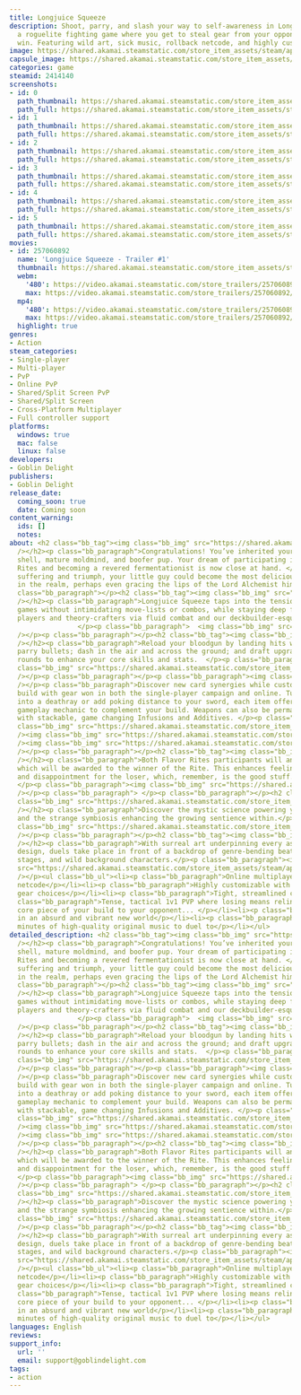 ```yaml
---
title: Longjuice Squeeze
description: Shoot, parry, and slash your way to self-awareness in Longjuice Squeeze,
  a roguelite fighting game where you get to steal gear from your opponent when you
  win. Featuring wild art, sick music, rollback netcode, and highly customizable fighters.
image: https://shared.akamai.steamstatic.com/store_item_assets/steam/apps/2414140/header.jpg?t=1732946974
capsule_image: https://shared.akamai.steamstatic.com/store_item_assets/steam/apps/2414140/381cf8cf479863b27b84811b559aa60c0915dfa2/capsule_231x87.jpg?t=1732946974
categories: game
steamid: 2414140
screenshots:
- id: 0
  path_thumbnail: https://shared.akamai.steamstatic.com/store_item_assets/steam/apps/2414140/ss_2c47d6089d52d2364c6b0db9f4cd00b36604ffd7.600x338.jpg?t=1732946974
  path_full: https://shared.akamai.steamstatic.com/store_item_assets/steam/apps/2414140/ss_2c47d6089d52d2364c6b0db9f4cd00b36604ffd7.1920x1080.jpg?t=1732946974
- id: 1
  path_thumbnail: https://shared.akamai.steamstatic.com/store_item_assets/steam/apps/2414140/ss_a68598b4307533dcdb6d3a2d57615bb1893edd2e.600x338.jpg?t=1732946974
  path_full: https://shared.akamai.steamstatic.com/store_item_assets/steam/apps/2414140/ss_a68598b4307533dcdb6d3a2d57615bb1893edd2e.1920x1080.jpg?t=1732946974
- id: 2
  path_thumbnail: https://shared.akamai.steamstatic.com/store_item_assets/steam/apps/2414140/ss_01e6a64352fd8c632baac9626419a4b02313df01.600x338.jpg?t=1732946974
  path_full: https://shared.akamai.steamstatic.com/store_item_assets/steam/apps/2414140/ss_01e6a64352fd8c632baac9626419a4b02313df01.1920x1080.jpg?t=1732946974
- id: 3
  path_thumbnail: https://shared.akamai.steamstatic.com/store_item_assets/steam/apps/2414140/ss_1ad3e3c6f2df99f95aa4db09af745d8b82c8a492.600x338.jpg?t=1732946974
  path_full: https://shared.akamai.steamstatic.com/store_item_assets/steam/apps/2414140/ss_1ad3e3c6f2df99f95aa4db09af745d8b82c8a492.1920x1080.jpg?t=1732946974
- id: 4
  path_thumbnail: https://shared.akamai.steamstatic.com/store_item_assets/steam/apps/2414140/ss_e2923197562ce49d5b62fd3d8973992a1a187b18.600x338.jpg?t=1732946974
  path_full: https://shared.akamai.steamstatic.com/store_item_assets/steam/apps/2414140/ss_e2923197562ce49d5b62fd3d8973992a1a187b18.1920x1080.jpg?t=1732946974
- id: 5
  path_thumbnail: https://shared.akamai.steamstatic.com/store_item_assets/steam/apps/2414140/ss_579dd8e3cfa0ee5e7988ba1ddc466ebcb6723f12.600x338.jpg?t=1732946974
  path_full: https://shared.akamai.steamstatic.com/store_item_assets/steam/apps/2414140/ss_579dd8e3cfa0ee5e7988ba1ddc466ebcb6723f12.1920x1080.jpg?t=1732946974
movies:
- id: 257060892
  name: 'Longjuice Squeeze - Trailer #1'
  thumbnail: https://shared.akamai.steamstatic.com/store_item_assets/steam/apps/257060892/d622808460aa4742b09991981d2b3f46f3c860a5/movie_600x337.jpg?t=1728390092
  webm:
    '480': https://video.akamai.steamstatic.com/store_trailers/257060892/movie480_vp9.webm?t=1728390092
    max: https://video.akamai.steamstatic.com/store_trailers/257060892/movie_max_vp9.webm?t=1728390092
  mp4:
    '480': https://video.akamai.steamstatic.com/store_trailers/257060892/movie480.mp4?t=1728390092
    max: https://video.akamai.steamstatic.com/store_trailers/257060892/movie_max.mp4?t=1728390092
  highlight: true
genres:
- Action
steam_categories:
- Single-player
- Multi-player
- PvP
- Online PvP
- Shared/Split Screen PvP
- Shared/Split Screen
- Cross-Platform Multiplayer
- Full controller support
platforms:
  windows: true
  mac: false
  linux: false
developers:
- Goblin Delight
publishers:
- Goblin Delight
release_date:
  coming_soon: true
  date: Coming soon
content_warning:
  ids: []
  notes:
about: <h2 class="bb_tag"><img class="bb_img" src="https://shared.akamai.steamstatic.com/store_item_assets/steam/apps/2414140/extras/header_welcome_typed.png?t=1732946974"
  /></h2><p class="bb_paragraph">Congratulations! You’ve inherited your first homunculus
  shell, mature moldmind, and boofer pup. Your dream of participating in the Flavor
  Rites and becoming a revered fermentationist is now close at hand. </p><p class="bb_paragraph">Through
  suffering and triumph, your little guy could become the most delicious longjuice
  in the realm, perhaps even gracing the lips of the Lord Alchemist himself...</p><p
  class="bb_paragraph"></p><h2 class="bb_tag"><img class="bb_img" src="https://shared.akamai.steamstatic.com/store_item_assets/steam/apps/2414140/extras/header_simplekit.png?t=1732946974"
  /></h2><p class="bb_paragraph">Longjuice Squeeze taps into the tension of fighting
  games without intimidating move-lists or combos, while staying deep for experienced
  players and theory-crafters via fluid combat and our deckbuilder-esque upgrade system. 
                 </p><p class="bb_paragraph">  <img class="bb_img" src="https://shared.akamai.steamstatic.com/store_item_assets/steam/apps/2414140/extras/cardflip-resize.gif?t=1732946974"
  /></p><p class="bb_paragraph"></p><h2 class="bb_tag"><img class="bb_img" src="https://shared.akamai.steamstatic.com/store_item_assets/steam/apps/2414140/extras/header_slashanddash.png?t=1732946974"
  /></h2><p class="bb_paragraph">Reload your bloodgun by landing hits with your sword;
  parry bullets; dash in the air and across the ground; and draft upgrades between
  rounds to enhance your core skills and stats.  </p><p class="bb_paragraph"> <img
  class="bb_img" src="https://shared.akamai.steamstatic.com/store_item_assets/steam/apps/2414140/extras/throne-room.gif?t=1732946974"
  /></p><p class="bb_paragraph"></p><p class="bb_paragraph"><img class="bb_img" src="https://shared.akamai.steamstatic.com/store_item_assets/steam/apps/2414140/extras/header_homonculi.png?t=1732946974"
  /></p><p class="bb_paragraph">Discover new card synergies while customizing your
  build with gear won in both the single-player campaign and online. Turn your bloodgun
  into a deathray or add poking distance to your sword, each item offering a unique
  gameplay mechanic to complement your build. Weapons can also be permanently enhanced
  with stackable, game changing Infusions and Additives. </p><p class="bb_paragraph"><img
  class="bb_img" src="https://shared.akamai.steamstatic.com/store_item_assets/steam/apps/2414140/extras/Bullet_Idle.gif?t=1732946974"
  /><img class="bb_img" src="https://shared.akamai.steamstatic.com/store_item_assets/steam/apps/2414140/extras/Bullet_PoweredUp.gif?t=1732946974"
  /><img class="bb_img" src="https://shared.akamai.steamstatic.com/store_item_assets/steam/apps/2414140/extras/Bullet_Hemotoxin_PoweredUp.gif?t=1732946974"
  /></p><p class="bb_paragraph"></p><h2 class="bb_tag"><img class="bb_img" src="https://shared.akamai.steamstatic.com/store_item_assets/steam/apps/2414140/extras/header_immortality.png?t=1732946974"
  /></h2><p class="bb_paragraph">Both Flavor Rites participants will ante an item,
  which will be awarded to the winner of the Rite. This enhances feelings of loss
  and disappointment for the loser, which, remember, is the good stuff. </p><p class="bb_paragraph">
  </p><p class="bb_paragraph"><img class="bb_img" src="https://shared.akamai.steamstatic.com/store_item_assets/steam/apps/2414140/extras/special.gif?t=1732946974"
  /></p><p class="bb_paragraph"> </p><p class="bb_paragraph"></p><h2 class="bb_tag"><img
  class="bb_img" src="https://shared.akamai.steamstatic.com/store_item_assets/steam/apps/2414140/extras/header_weirdnewworld.png?t=1732946974"
  /></h2><p class="bb_paragraph">Discover the mystic science powering your homunculi
  and the strange symbiosis enhancing the growing sentience within.</p><p class="bb_paragraph"><img
  class="bb_img" src="https://shared.akamai.steamstatic.com/store_item_assets/steam/apps/2414140/extras/NPC_Alchemist-dunk2.gif?t=1732946974"
  /></p><p class="bb_paragraph"></p><h2 class="bb_tag"><img class="bb_img" src="https://shared.akamai.steamstatic.com/store_item_assets/steam/apps/2414140/extras/header_surreal.png?t=1732946974"
  /></h2><p class="bb_paragraph">With surreal art underpinning every aspect of the
  design, duels take place in front of a backdrop of genre-bending beats, glitched-out-but-gorgeous
  stages, and wild background characters.</p><p class="bb_paragraph"><img class="bb_img"
  src="https://shared.akamai.steamstatic.com/store_item_assets/steam/apps/2414140/extras/NPC_Astral_Deer.gif?t=1732946974"
  /></p><ul class="bb_ul"><li><p class="bb_paragraph">Online multiplayer with rollback
  netcode</p></li><li><p class="bb_paragraph">Highly customizable with meaningful
  gear choices</p></li><li><p class="bb_paragraph">Tight, streamlined controls</p></li><li><p
  class="bb_paragraph">Tense, tactical 1v1 PVP where losing means relinquishing a
  core piece of your build to your opponent... </p></li><li><p class="bb_paragraph">Set
  in an absurd and vibrant new world</p></li><li><p class="bb_paragraph">Dozens of
  minutes of high-quality original music to duel to</p></li></ul>
detailed_description: <h2 class="bb_tag"><img class="bb_img" src="https://shared.akamai.steamstatic.com/store_item_assets/steam/apps/2414140/extras/header_welcome_typed.png?t=1732946974"
  /></h2><p class="bb_paragraph">Congratulations! You’ve inherited your first homunculus
  shell, mature moldmind, and boofer pup. Your dream of participating in the Flavor
  Rites and becoming a revered fermentationist is now close at hand. </p><p class="bb_paragraph">Through
  suffering and triumph, your little guy could become the most delicious longjuice
  in the realm, perhaps even gracing the lips of the Lord Alchemist himself...</p><p
  class="bb_paragraph"></p><h2 class="bb_tag"><img class="bb_img" src="https://shared.akamai.steamstatic.com/store_item_assets/steam/apps/2414140/extras/header_simplekit.png?t=1732946974"
  /></h2><p class="bb_paragraph">Longjuice Squeeze taps into the tension of fighting
  games without intimidating move-lists or combos, while staying deep for experienced
  players and theory-crafters via fluid combat and our deckbuilder-esque upgrade system. 
                 </p><p class="bb_paragraph">  <img class="bb_img" src="https://shared.akamai.steamstatic.com/store_item_assets/steam/apps/2414140/extras/cardflip-resize.gif?t=1732946974"
  /></p><p class="bb_paragraph"></p><h2 class="bb_tag"><img class="bb_img" src="https://shared.akamai.steamstatic.com/store_item_assets/steam/apps/2414140/extras/header_slashanddash.png?t=1732946974"
  /></h2><p class="bb_paragraph">Reload your bloodgun by landing hits with your sword;
  parry bullets; dash in the air and across the ground; and draft upgrades between
  rounds to enhance your core skills and stats.  </p><p class="bb_paragraph"> <img
  class="bb_img" src="https://shared.akamai.steamstatic.com/store_item_assets/steam/apps/2414140/extras/throne-room.gif?t=1732946974"
  /></p><p class="bb_paragraph"></p><p class="bb_paragraph"><img class="bb_img" src="https://shared.akamai.steamstatic.com/store_item_assets/steam/apps/2414140/extras/header_homonculi.png?t=1732946974"
  /></p><p class="bb_paragraph">Discover new card synergies while customizing your
  build with gear won in both the single-player campaign and online. Turn your bloodgun
  into a deathray or add poking distance to your sword, each item offering a unique
  gameplay mechanic to complement your build. Weapons can also be permanently enhanced
  with stackable, game changing Infusions and Additives. </p><p class="bb_paragraph"><img
  class="bb_img" src="https://shared.akamai.steamstatic.com/store_item_assets/steam/apps/2414140/extras/Bullet_Idle.gif?t=1732946974"
  /><img class="bb_img" src="https://shared.akamai.steamstatic.com/store_item_assets/steam/apps/2414140/extras/Bullet_PoweredUp.gif?t=1732946974"
  /><img class="bb_img" src="https://shared.akamai.steamstatic.com/store_item_assets/steam/apps/2414140/extras/Bullet_Hemotoxin_PoweredUp.gif?t=1732946974"
  /></p><p class="bb_paragraph"></p><h2 class="bb_tag"><img class="bb_img" src="https://shared.akamai.steamstatic.com/store_item_assets/steam/apps/2414140/extras/header_immortality.png?t=1732946974"
  /></h2><p class="bb_paragraph">Both Flavor Rites participants will ante an item,
  which will be awarded to the winner of the Rite. This enhances feelings of loss
  and disappointment for the loser, which, remember, is the good stuff. </p><p class="bb_paragraph">
  </p><p class="bb_paragraph"><img class="bb_img" src="https://shared.akamai.steamstatic.com/store_item_assets/steam/apps/2414140/extras/special.gif?t=1732946974"
  /></p><p class="bb_paragraph"> </p><p class="bb_paragraph"></p><h2 class="bb_tag"><img
  class="bb_img" src="https://shared.akamai.steamstatic.com/store_item_assets/steam/apps/2414140/extras/header_weirdnewworld.png?t=1732946974"
  /></h2><p class="bb_paragraph">Discover the mystic science powering your homunculi
  and the strange symbiosis enhancing the growing sentience within.</p><p class="bb_paragraph"><img
  class="bb_img" src="https://shared.akamai.steamstatic.com/store_item_assets/steam/apps/2414140/extras/NPC_Alchemist-dunk2.gif?t=1732946974"
  /></p><p class="bb_paragraph"></p><h2 class="bb_tag"><img class="bb_img" src="https://shared.akamai.steamstatic.com/store_item_assets/steam/apps/2414140/extras/header_surreal.png?t=1732946974"
  /></h2><p class="bb_paragraph">With surreal art underpinning every aspect of the
  design, duels take place in front of a backdrop of genre-bending beats, glitched-out-but-gorgeous
  stages, and wild background characters.</p><p class="bb_paragraph"><img class="bb_img"
  src="https://shared.akamai.steamstatic.com/store_item_assets/steam/apps/2414140/extras/NPC_Astral_Deer.gif?t=1732946974"
  /></p><ul class="bb_ul"><li><p class="bb_paragraph">Online multiplayer with rollback
  netcode</p></li><li><p class="bb_paragraph">Highly customizable with meaningful
  gear choices</p></li><li><p class="bb_paragraph">Tight, streamlined controls</p></li><li><p
  class="bb_paragraph">Tense, tactical 1v1 PVP where losing means relinquishing a
  core piece of your build to your opponent... </p></li><li><p class="bb_paragraph">Set
  in an absurd and vibrant new world</p></li><li><p class="bb_paragraph">Dozens of
  minutes of high-quality original music to duel to</p></li></ul>
languages: English
reviews:
support_info:
  url: ''
  email: support@goblindelight.com
tags:
- action
---
```


